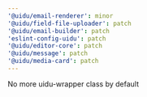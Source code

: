```yaml
---
'@uidu/email-renderer': minor
'@uidu/field-file-uploader': patch
'@uidu/email-builder': patch
'eslint-config-uidu': patch
'@uidu/editor-core': patch
'@uidu/message': patch
'@uidu/media-card': patch
---
```


No more uidu-wrapper class by default
